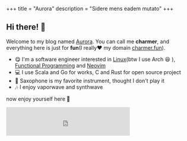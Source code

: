 +++
title = "Aurora"
description = "Sidere mens eadem mutato"
+++

## Hi there! :wave:

Welcome to my blog named [Aurora](/). You can call me **charmer**, and everything here is just for **fun**(I really:heart: my domain [charmer.fun](/)).

- :yum:  I'm a software engineer interested in [Linux](/tags/linux/)(btw I use Arch :satisfied: ), [Functional Programming](/tags/functional-programming/) and [Neovim](/tags/neovim/)
- :computer:  I use Scala and Go for works, C and Rust for open source project
- :saxophone:  Saxophone is my favorite instrument, thought I don't play it
- :notes:  I enjoy vaporwave and synthwave

now enjoy yourself here :raised_hands:

<iframe frameborder="0" border="1"
 marginwidth="0" marginheight="0"
 width=333 height=77
 src="https://music.163.com/outchain/player?type=2&id=28999945&auto=1&height=66">
</iframe>
